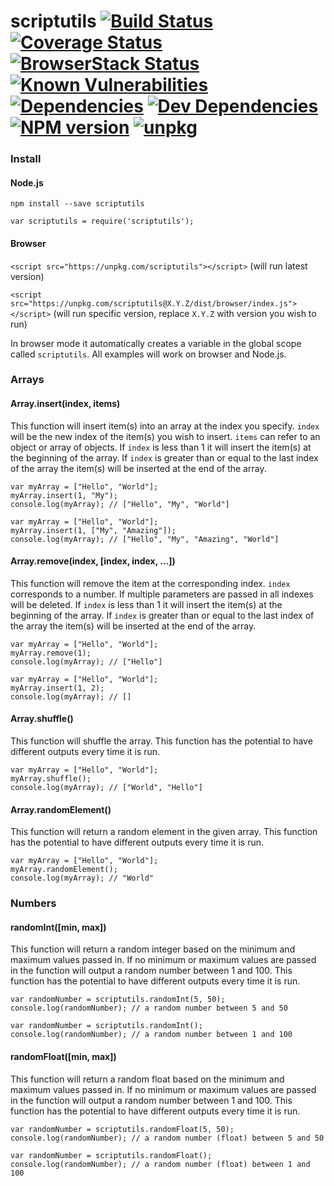# scriptutils [![Build Status](https://travis-ci.org/rrainn/scriptutils.svg?branch=master)](https://travis-ci.org/rrainn/scriptutils) [![Coverage Status](https://coveralls.io/repos/github/rrainn/scriptutils/badge.svg?branch=master)](https://coveralls.io/github/rrainn/scriptutils?branch=master) [![BrowserStack Status](https://www.browserstack.com/automate/badge.svg?badge_key=ZCt5dzFZV1Vvd0ZTUXR6dEtkTy9XOEZNdmNQOC9WN2VOcWNxR3Q5d09qMD0tLXhrUWNLdEJDMTNEYzFGV3d5dDlIUFE9PQ==--72fdff953eba74306eb1bdbb0a9729cb5c4ab122)](https://www.browserstack.com/automate/public-build/ZCt5dzFZV1Vvd0ZTUXR6dEtkTy9XOEZNdmNQOC9WN2VOcWNxR3Q5d09qMD0tLXhrUWNLdEJDMTNEYzFGV3d5dDlIUFE9PQ==--72fdff953eba74306eb1bdbb0a9729cb5c4ab122) [![Known Vulnerabilities](https://snyk.io/test/github/rrainn/scriptutils/badge.svg)](https://snyk.io/test/github/rrainn/scriptutils) [![Dependencies](https://david-dm.org/rrainn/scriptutils.svg)](https://david-dm.org/rrainn/scriptutils) [![Dev Dependencies](https://david-dm.org/rrainn/scriptutils/dev-status.svg)](https://david-dm.org/rrainn/scriptutils?type=dev) [![NPM version](https://badge.fury.io/js/scriptutils.svg)](http://badge.fury.io/js/scriptutils) [![unpkg](https://img.shields.io/badge/browser-unpkg-brightgreen.svg)](https://unpkg.com/scriptutils)

### Install

#### Node.js

`npm install --save scriptutils`

`var scriptutils = require('scriptutils');`

#### Browser

`<script src="https://unpkg.com/scriptutils"></script>` (will run latest version)

`<script src="https://unpkg.com/scriptutils@X.Y.Z/dist/browser/index.js"></script>` (will run specific version, replace `X.Y.Z` with version you wish to run)

In browser mode it automatically creates a variable in the global scope called `scriptutils`. All examples will work on browser and Node.js.

### Arrays

#### Array.insert(index, items)

This function will insert item(s) into an array at the index you specify. `index` will be the new index of the item(s) you wish to insert. `items` can refer to an object or array of objects. If `index` is less than 1 it will insert the item(s) at the beginning of the array. If `index` is greater than or equal to the last index of the array the item(s) will be inserted at the end of the array.

```
var myArray = ["Hello", "World"];
myArray.insert(1, "My");
console.log(myArray); // ["Hello", "My", "World"]
```

```
var myArray = ["Hello", "World"];
myArray.insert(1, ["My", "Amazing"]);
console.log(myArray); // ["Hello", "My", "Amazing", "World"]
```

#### Array.remove(index, [index, index, ...])

This function will remove the item at the corresponding index. `index` corresponds to a number. If multiple parameters are passed in all indexes will be deleted. If `index` is less than 1 it will insert the item(s) at the beginning of the array. If `index` is greater than or equal to the last index of the array the item(s) will be inserted at the end of the array.

```
var myArray = ["Hello", "World"];
myArray.remove(1);
console.log(myArray); // ["Hello"]
```

```
var myArray = ["Hello", "World"];
myArray.insert(1, 2);
console.log(myArray); // []
```


#### Array.shuffle()

This function will shuffle the array. This function has the potential to have different outputs every time it is run.

```
var myArray = ["Hello", "World"];
myArray.shuffle();
console.log(myArray); // ["World", "Hello"]
```


#### Array.randomElement()

This function will return a random element in the given array. This function has the potential to have different outputs every time it is run.

```
var myArray = ["Hello", "World"];
myArray.randomElement();
console.log(myArray); // "World"
```


### Numbers

#### randomInt([min, max])

This function will return a random integer based on the minimum and maximum values passed in. If no minimum or maximum values are passed in the function will output a random number between 1 and 100. This function has the potential to have different outputs every time it is run.

```
var randomNumber = scriptutils.randomInt(5, 50);
console.log(randomNumber); // a random number between 5 and 50
```

```
var randomNumber = scriptutils.randomInt();
console.log(randomNumber); // a random number between 1 and 100
```

#### randomFloat([min, max])

This function will return a random float based on the minimum and maximum values passed in. If no minimum or maximum values are passed in the function will output a random number between 1 and 100. This function has the potential to have different outputs every time it is run.

```
var randomNumber = scriptutils.randomFloat(5, 50);
console.log(randomNumber); // a random number (float) between 5 and 50
```

```
var randomNumber = scriptutils.randomFloat();
console.log(randomNumber); // a random number (float) between 1 and 100
```
